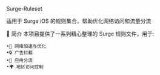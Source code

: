 Surge-Ruleset

适用于 Surge iOS 的规则集合，帮助优化网络访问和流量分流

📝 简介
本项目提供了一系列精心整理的 Surge 规则文件，用于:
      

    •🚀 网络加速与优化
    •🔒 广告拦截
    •📱 应用分流
    •🌍 地区访问控制
